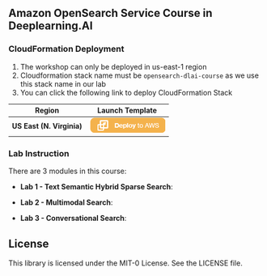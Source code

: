 ## Amazon OpenSearch Service Course in Deeplearning.AI



### CloudFormation Deployment

1. The workshop can only be deployed in us-east-1 region
2. Cloudformation stack name must be `opensearch-dlai-course` as we use this stack name in our lab
3. You can click the following link to deploy CloudFormation Stack
  
|   Region  |   Launch Template |
|  ---------------------------   |   -----------------------  |
|  **US East (N. Virginia)**     | [![Deploy to AWS](deploy-to-aws.png)](https://console.aws.amazon.com/cloudformation/home?region=us-east-1#/stacks/quickcreate?templateUrl=https://ws-assets-prod-iad-r-iad-ed304a55c2ca1aee.s3.us-east-1.amazonaws.com/df655552-1e61-4a6b-9dc4-c03eb94c6f75/opensearch-dlai.yaml&stackName=opensearch-dlai-course) |


### Lab Instruction
There are 3 modules in this course:
* **Lab 1 - Text Semantic Hybrid Sparse Search**: 

* **Lab 2 - Multimodal Search**: 

* **Lab 3 - Conversational Search**: 


## License

This library is licensed under the MIT-0 License. See the LICENSE file.

